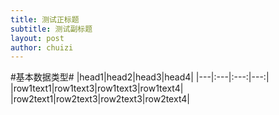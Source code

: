 ```yaml
---
title: 测试正标题
subtitle: 测试副标题
layout: post
author: chuizi
---
```


#基本数据类型#
|head1|head2|head3|head4|
|---|:---|:---:|---:|
|row1text1|row1text3|row1text3|row1text4|
|row2text1|row2text3|row2text3|row2text4|